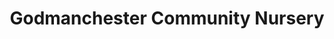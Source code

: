 ---
title: "Godmanchester Community Nursery"
url: /godmanchester/godmanchester-community-nursery/
shop: shop
---